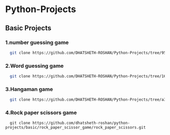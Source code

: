 # Python-Projects

## Basic Projects
### 1.number guessing game
```bash
  git clone https://github.com/DHATSHETH-ROSHAN/Python-Projects/tree/956915fccda1df6c62906e18f59dca0af60f80eb/basic/Number%20guessing%20game
```
### 2.Word guessing game

```bash
  git clone https://github.com/DHATSHETH-ROSHAN/Python-Projects/tree/164578eb58891309ba113e77afe79b6f9746b55e/basic/Word%20guessing%20game
```
### 3.Hangaman game

```bash
  git clone https://github.com/DHATSHETH-ROSHAN/Python-Projects/tree/a347b7d9995f45d1f6dd229e1037cab9ca1d48d9/basic/Hangaman%20game
```
### 4.Rock paper scissors game
```
  git clone https://github.com/dhatsheth-roshan/python-projects/basic/rock_paper_scissor_game/rock_paper_scissors.git
```
